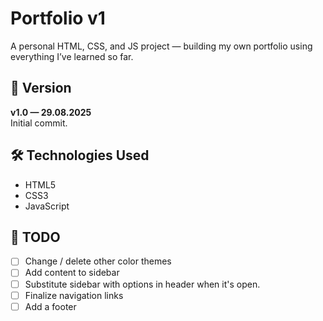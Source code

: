 # Portfolio v1  

A personal HTML, CSS, and JS project — building my own portfolio using everything I’ve learned so far.  

## 🚀 Version  
**v1.0 — 29.08.2025**  
Initial commit.  

## 🛠️ Technologies Used  
- HTML5  
- CSS3  
- JavaScript  

## 📌 TODO  
- [ ] Change / delete other color themes  
- [ ] Add content to sidebar
- [ ] Substitute sidebar with options in header when it's open.    
- [ ] Finalize navigation links  
- [ ] Add a footer  
